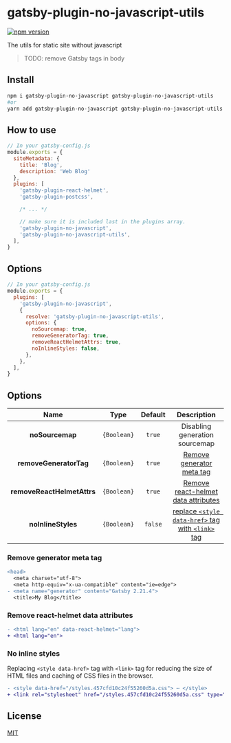 # gatsby-plugin-no-javascript-utils

[![npm version](https://img.shields.io/npm/v/gatsby-plugin-no-javascript-utils.svg)](https://www.npmjs.com/package/gatsby-plugin-no-javascript-utils)

The utils for static site without javascript

> TODO: remove Gatsby tags in body

## Install

```bash
npm i gatsby-plugin-no-javascript gatsby-plugin-no-javascript-utils
#or
yarn add gatsby-plugin-no-javascript gatsby-plugin-no-javascript-utils
```

## How to use

```js
// In your gatsby-config.js
module.exports = {
  siteMetadata: {
    title: 'Blog',
    description: 'Web Blog'
  },
  plugins: [
    'gatsby-plugin-react-helmet',
    'gatsby-plugin-postcss',

    /* ... */

    // make sure it is included last in the plugins array.
    'gatsby-plugin-no-javascript',
    'gatsby-plugin-no-javascript-utils',
  ],
}
```

## Options

```js
// In your gatsby-config.js
module.exports = {
  plugins: [
    'gatsby-plugin-no-javascript',
    {
      resolve: 'gatsby-plugin-no-javascript-utils',
      options: {
        noSourcemap: true,
        removeGeneratorTag: true,
        removeReactHelmetAttrs: true,
        noInlineStyles: false,
      },
    },
  ],
}
```

## Options

|    Name                    |   Type      | Default  | Description |
|:--------------------------:|:-----------:|:--------:|:-----------:|
| **noSourcemap**            | `{Boolean}` | `true`   | Disabling generation sourcemap
| **removeGeneratorTag**     | `{Boolean}` | `true`   | [Remove generator meta tag](#remove-generator-meta-tag)
| **removeReactHelmetAttrs** | `{Boolean}` | `true`   | [Remove react-helmet data attributes](#Remove-react-helmet-data-attributes)
| **noInlineStyles**         | `{Boolean}` | `false`  | [replace `<style data-href>` tag with `<link>` tag](#no-inline-styles)

### Remove generator meta tag

```diff
<head>
  <meta charset="utf-8">
  <meta http-equiv="x-ua-compatible" content="ie=edge">
- <meta name="generator" content="Gatsby 2.21.4">
  <title>My Blog</title>
```

### Remove react-helmet data attributes

```diff
- <html lang="en" data-react-helmet="lang">
+ <html lang="en">
```

### No inline styles

Replacing `<style data-href>` tag with `<link>` tag for reducing the size of HTML files and caching of CSS files in the browser.

```diff
- <style data-href="/styles.457cfd10c24f55260d5a.css"> ⋯ </style>
+ <link rel="stylesheet" href="/styles.457cfd10c24f55260d5a.css" type="text/css"/>
```

## License

[MIT](./LICENSE)
